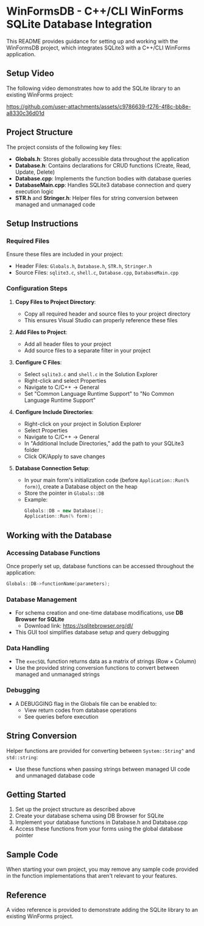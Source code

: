 # WinFormsDB - C++/CLI WinForms SQLite Database Integration

This README provides guidance for setting up and working with the WinFormsDB project, which integrates SQLite3 with a C++/CLI WinForms application.

## Setup Video
The following video demonstrates how to add the SQLite library to an existing WinForms project:

https://github.com/user-attachments/assets/c9786639-f276-4f8c-bb8e-a8330c36d01d

## Project Structure

The project consists of the following key files:

- **Globals.h**: Stores globally accessible data throughout the application
- **Database.h**: Contains declarations for CRUD functions (Create, Read, Update, Delete)
- **Database.cpp**: Implements the function bodies with database queries
- **DatabaseMain.cpp**: Handles SQLite3 database connection and query execution logic
- **STR.h** and **Stringer.h**: Helper files for string conversion between managed and unmanaged code

## Setup Instructions

### Required Files

Ensure these files are included in your project:
- Header Files: `Globals.h`, `Database.h`, `STR.h`, `Stringer.h`
- Source Files: `sqlite3.c`, `shell.c`, `Database.cpp`, `DatabaseMain.cpp`

### Configuration Steps

1. **Copy Files to Project Directory**:
   - Copy all required header and source files to your project directory
   - This ensures Visual Studio can properly reference these files

2. **Add Files to Project**:
   - Add all header files to your project
   - Add source files to a separate filter in your project

3. **Configure C Files**:
   - Select `sqlite3.c` and `shell.c` in the Solution Explorer
   - Right-click and select Properties
   - Navigate to C/C++ → General
   - Set "Common Language Runtime Support" to "No Common Language Runtime Support"

4. **Configure Include Directories**:
   - Right-click on your project in Solution Explorer
   - Select Properties
   - Navigate to C/C++ → General
   - In "Additional Include Directories," add the path to your SQLite3 folder
   - Click OK/Apply to save changes

5. **Database Connection Setup**:
   - In your main form's initialization code (before `Application::Run(% form)`), create a Database object on the heap
   - Store the pointer in `Globals::DB`
   - Example:
     ```cpp
     Globals::DB = new Database();
     Application::Run(% form);
     ```

## Working with the Database

### Accessing Database Functions

Once properly set up, database functions can be accessed throughout the application:

```cpp
Globals::DB->functionName(parameters);
```

### Database Management

- For schema creation and one-time database modifications, use **DB Browser for SQLite**
  - Download link: https://sqlitebrowser.org/dl/
- This GUI tool simplifies database setup and query debugging

### Data Handling

- The `execSQL` function returns data as a matrix of strings (Row × Column)
- Use the provided string conversion functions to convert between managed and unmanaged strings

### Debugging

- A DEBUGGING flag in the Globals file can be enabled to:
  - View return codes from database operations
  - See queries before execution

## String Conversion

Helper functions are provided for converting between `System::String^` and `std::string`:
- Use these functions when passing strings between managed UI code and unmanaged database code

## Getting Started

1. Set up the project structure as described above
2. Create your database schema using DB Browser for SQLite
3. Implement your database functions in Database.h and Database.cpp
4. Access these functions from your forms using the global database pointer

## Sample Code

When starting your own project, you may remove any sample code provided in the function implementations that aren't relevant to your features.

## Reference

A video reference is provided to demonstrate adding the SQLite library to an existing WinForms project.
